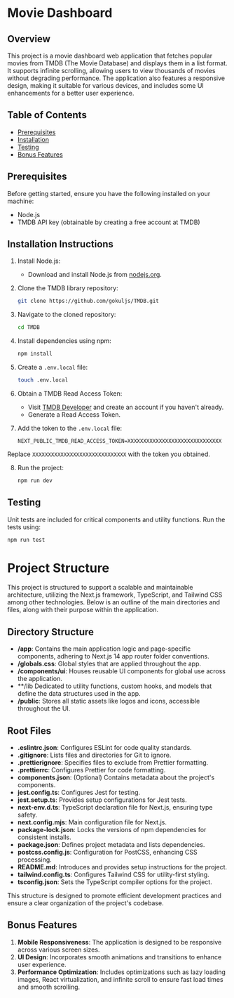 # Movie Dashboard

## Overview

This project is a movie dashboard web application that fetches popular movies from TMDB (The Movie Database) and displays them in a list format. It supports infinite scrolling, allowing users to view thousands of movies without degrading performance. The application also features a responsive design, making it suitable for various devices, and includes some UI enhancements for a better user experience.

## Table of Contents

- [Prerequisites](#prerequisites)
- [Installation](#installation)
- [Testing](#testing)
- [Bonus Features](#bonus-features)

## Prerequisites

Before getting started, ensure you have the following installed on your machine:

- Node.js
- TMDB API key (obtainable by creating a free account at TMDB)

## Installation Instructions

1. Install Node.js:
    - Download and install Node.js from [nodejs.org](https://nodejs.org/).
   
2. Clone the TMDB library repository:
    ```bash
    git clone https://github.com/gokuljs/TMDB.git
    ```

3. Navigate to the cloned repository:
    ```bash
    cd TMDB
    ```

4. Install dependencies using npm:
    ```bash
    npm install
    ```

5. Create a `.env.local` file:
    ```bash
    touch .env.local
    ```

6. Obtain a TMDB Read Access Token:
    - Visit [TMDB Developer](https://developer.themoviedb.org/docs/getting-started) and create an account if you haven't already.
    - Generate a Read Access Token.

7. Add the token to the `.env.local` file:
    ```plaintext
    NEXT_PUBLIC_TMDB_READ_ACCESS_TOKEN=XXXXXXXXXXXXXXXXXXXXXXXXXXXXXX
    ```

Replace `XXXXXXXXXXXXXXXXXXXXXXXXXXXXXX` with the token you obtained.

8. Run the project:
    ```bash
    npm run dev
    ```

## Testing

Unit tests are included for critical components and utility functions. Run the tests using:

```bash
npm run test
```
# Project Structure

This project is structured to support a scalable and maintainable architecture, utilizing the Next.js framework, TypeScript, and Tailwind CSS among other technologies. Below is an outline of the main directories and files, along with their purpose within the application.

## Directory Structure

- **/app**: Contains the main application logic and page-specific components, adhering to Next.js 14 app router folder conventions.
- **/globals.css**: Global styles that are applied throughout the app.
- **/components/ui**: Houses reusable UI components for global use across the application.
- **/lib Dedicated to utility functions, custom hooks, and models that define the data structures used in the app.
- **/public**: Stores all static assets like logos and icons, accessible throughout the UI.

## Root Files

- **.eslintrc.json**: Configures ESLint for code quality standards.
- **.gitignore**: Lists files and directories for Git to ignore.
- **.prettierignore**: Specifies files to exclude from Prettier formatting.
- **.prettierrc**: Configures Prettier for code formatting.
- **components.json**: (Optional) Contains metadata about the project's components.
- **jest.config.ts**: Configures Jest for testing.
- **jest.setup.ts**: Provides setup configurations for Jest tests.
- **next-env.d.ts**: TypeScript declaration file for Next.js, ensuring type safety.
- **next.config.mjs**: Main configuration file for Next.js.
- **package-lock.json**: Locks the versions of npm dependencies for consistent installs.
- **package.json**: Defines project metadata and lists dependencies.
- **postcss.config.js**: Configuration for PostCSS, enhancing CSS processing.
- **README.md**: Introduces and provides setup instructions for the project.
- **tailwind.config.ts**: Configures Tailwind CSS for utility-first styling.
- **tsconfig.json**: Sets the TypeScript compiler options for the project.

This structure is designed to promote efficient development practices and ensure a clear organization of the project's codebase.



## Bonus Features

1. **Mobile Responsiveness**: The application is designed to be responsive across various screen sizes.
2. **UI Design**: Incorporates smooth animations and transitions to enhance user experience.
3. **Performance Optimization**: Includes optimizations such as lazy loading images, React virtualization, and infinite scroll to ensure fast load times and smooth scrolling.




